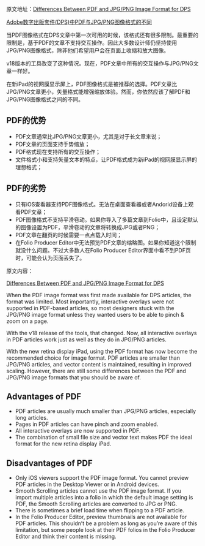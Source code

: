 原文地址：[Differences Between PDF and JPG/PNG Image Format for DPS](http://blogs.adobe.com/indesigndocs/2012/03/differences-between-pdf-and-jpgpng-image-format-for-dps.html)

[Adobe数字出版套件(DPS)中PDF与JPG/PNG图像格式的不同](http://zengrong.net/post/1581.htm)

当PDF图像格式在DPS文章中第一次可用的时候，该格式还有很多限制。最重要的限制是，基于PDF的文章不支持交互操作。因此大多数设计师仍坚持使用JPG/PNG图像格式，除非他们希望用户会在页面上收缩和放大图像。

v18版本的工具改变了这种情况。现在，PDF文章中所有的交互操作与JPG/PNG文章一样好。

在新iPad的视网膜显示屏上，PDF图像格式是被推荐的选择。PDF文章比JPG/PNG文章更小，矢量格式能增强缩放体验。然而，你依然应该了解PDF和JPG/PNG图像格式之间的不同。

## PDF的优势

* PDF文章通常比JPG/PNG文章更小，尤其是对于长文章来说；
* PDF文章的页面支持手势缩放；
* PDF格式现在支持所有的交互操作；
* 文件格式小和支持矢量文本的特点，让PDF格式成为新iPad的视网膜显示屏的理想格式；

## PDF的劣势

* 只有iOS查看器支持PDF图像格式。无法在桌面查看器或者Andorid设备上观看PDF文章；
* PDF图像格式不支持平滑卷动。如果你导入了多篇文章到Folio中，且设定默认的图像设置为PDF，平滑卷动的文章将转换成JPG或者PNG；
* PDF文章在翻页的时候需要一点点载入时间；
* 在Folio Producer Editor中无法预览PDF文章的缩略图。如果你知道这个限制就没什么问题。不过大多数人在Folio Producer Editor界面中看不到PDF页时，可能会认为页面丢失了。


原文内容：

[Differences Between PDF and JPG/PNG Image Format for DPS](http://blogs.adobe.com/indesigndocs/2012/03/differences-between-pdf-and-jpgpng-image-format-for-dps.html)

When the PDF image format was first made available for DPS articles, the format was limited. Most importantly, interactive overlays were not supported in PDF-based articles, so most designers stuck with the JPG/PNG image format unless they wanted users to be able to pinch & zoom on a page.

With the v18 release of the tools, that changed. Now, all interactive overlays in PDF articles work just as well as they do in JPG/PNG articles.

With the new retina display iPad, using the PDF format has now become the recommended choice for image format. PDF articles are smaller than JPG/PNG articles, and vector content is maintained, resulting in improved scaling. However, there are still some differences between the PDF and JPG/PNG image formats that you should be aware of.

## Advantages of PDF

* PDF articles are usually much smaller than JPG/PNG articles, especially long articles.
* Pages in PDF articles can have pinch and zoom enabled.
* All interactive overlays are now supported in PDF.
* The combination of small file size and vector text makes PDF the ideal format for the new retina display iPad.

## Disadvantages of PDF

* Only iOS viewers support the PDF image format. You cannot preview PDF articles in the Desktop Viewer or in Android devices.
* Smooth Scrolling articles cannot use the PDF image format. If you import multiple articles into a folio in which the default image setting is PDF, the Smooth Scrolling articles are converted to JPG or PNG.
* There is sometimes a brief load time when flipping to a PDF article.
* In the Folio Producer Editor, preview thumbnails are not available for PDF articles. This shouldn’t be a problem as long as you’re aware of this limitation, but some people look at their PDF folios in the Folio Producer Editor and think their content is missing.
